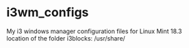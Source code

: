 # i3wm_configs
My i3 windows manager configuration files
for Linux Mint 18.3 <br />
location of the folder i3blocks: /usr/share/
